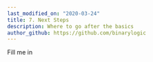 ```yaml
---
last_modified_on: "2020-03-24"
title: 7. Next Steps
description: Where to go after the basics
author_github: https://github.com/binarylogic
---
```


Fill me in



